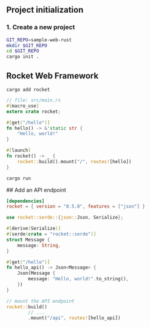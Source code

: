 ## Project initialization

### 1. Create a new project
```bash
GIT_REPO=sample-web-rust
mkdir $GIT_REPO
cd $GIT_REPO
cargo init .
```

## Rocket Web Framework

```
cargo add rocket
```

```rust
// file: src/main.rs
#[macro_use]
extern crate rocket;

#[get("/hello")]
fn hello() -> &'static str {
    "Hello, world!"
}

#[launch]
fn rocket() -> _ {
    rocket::build().mount("/", routes![hello])
}
```

```bash
cargo run
```


## Add an API endpoint

```toml
[dependencies]
rocket = { version = "0.5.0", features = ["json"] }
```

```rust
use rocket::serde::{json::Json, Serialize};

#[derive(Serialize)]
#[serde(crate = "rocket::serde")]
struct Message {
    message: String,
}

#[get("/hello")]
fn hello_api() -> Json<Message> {
    Json(Message {
        message: "Hello, world!".to_string(),
    })
}

// mount the API endpoint
rocket::build()
        // ...
        .mount("/api", routes![hello_api])
```

